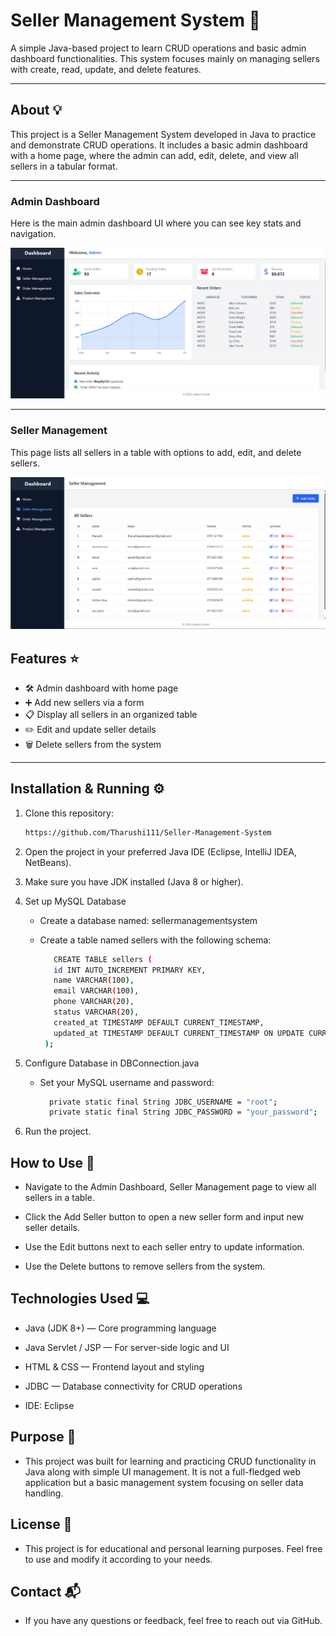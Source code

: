 # Seller Management System 🚀

A simple Java-based project to learn CRUD operations and basic admin dashboard functionalities. This system focuses mainly on managing sellers with create, read, update, and delete features.

---

## About 💡

This project is a Seller Management System developed in Java to practice and demonstrate CRUD operations. It includes a basic admin dashboard with a home page, where the admin can add, edit, delete, and view all sellers in a tabular format.

---

### Admin Dashboard

Here is the main admin dashboard UI where you can see key stats and navigation.

![Admin Dashboard](assets/adminDashboard.png)

---

### Seller Management

This page lists all sellers in a table with options to add, edit, and delete sellers.

![Seller Management](assets/sellers.png)


## Features ⭐

- 🛠️ Admin dashboard with home page  
- ➕ Add new sellers via a form  
- 📋 Display all sellers in an organized table  
- ✏️ Edit and update seller details  
- 🗑️ Delete sellers from the system

---

## Installation & Running ⚙️

1. Clone this repository:  
   ```bash
   https://github.com/Tharushi111/Seller-Management-System

2. Open the project in your preferred Java IDE (Eclipse, IntelliJ IDEA, NetBeans).

3. Make sure you have JDK installed (Java 8 or higher).
4. Set up MySQL Database

   - Create a database named: sellermanagementsystem

   - Create a table named sellers with the following schema:

     ```bash
        CREATE TABLE sellers (
        id INT AUTO_INCREMENT PRIMARY KEY,
        name VARCHAR(100),
        email VARCHAR(100),
        phone VARCHAR(20),
        status VARCHAR(20),
        created_at TIMESTAMP DEFAULT CURRENT_TIMESTAMP,
        updated_at TIMESTAMP DEFAULT CURRENT_TIMESTAMP ON UPDATE CURRENT_TIMESTAMP
      );

5. Configure Database in DBConnection.java

   - Set your MySQL username and password:

     ```bash
       private static final String JDBC_USERNAME = "root";
       private static final String JDBC_PASSWORD = "your_password";


6. Run the project.

## How to Use 📝

- Navigate to the Admin Dashboard, Seller Management page to view all sellers in a table.

- Click the Add Seller button to open a new seller form and input new seller details.

- Use the Edit buttons next to each seller entry to update information.

- Use the Delete buttons to remove sellers from the system.

##  Technologies Used 💻

- Java (JDK 8+) — Core programming language

- Java Servlet / JSP — For server-side logic and UI 

- HTML & CSS — Frontend layout and styling

- JDBC — Database connectivity for CRUD operations

- IDE: Eclipse

##  Purpose 🎯

- This project was built for learning and practicing CRUD functionality in Java along with simple UI management. It is not a full-fledged web application but a basic management system focusing on seller data handling.

## License 📄
- This project is for educational and personal learning purposes. Feel free to use and modify it according to your needs.

## Contact 📬
- If you have any questions or feedback, feel free to reach out via GitHub.

